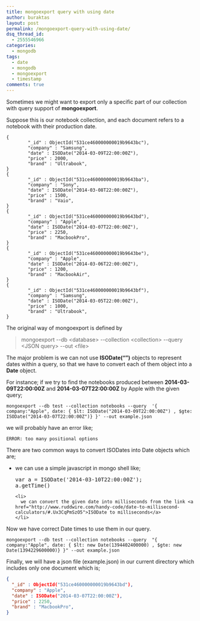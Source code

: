 ```yaml
---
title: mongoexport query with using date
author: buraktas
layout: post
permalink: /mongoexport-query-with-using-date/
dsq_thread_id:
  - 2555546966
categories:
  - mongodb
tags:
  - date
  - mongodb
  - mongoexport
  - timestamp
comments: true
---
```

Sometimes we might want to export only a specific part of our collection with query support of **mongoexport**.

Suppose this is our notebook collection, and each document refers to a notebook with their production date.

<!--more-->

```
{
        "_id" : ObjectId("531ce460000000019b9643bc"),
        "company" : "Samsung",
        "date" : ISODate("2014-03-09T22:00:00Z"),
        "price" : 2000,
        "brand" : "Ultrabook",
}
{
        "_id" : ObjectId("531ce460000000019b9643ba"),
        "company" : "Sony",
        "date" : ISODate("2014-03-08T22:00:00Z"),
        "price" : 1500,
        "brand" : "Vaio",
}
{
        "_id" : ObjectId("531ce460000000019b9643bd"),
        "company" : "Apple",
        "date" : ISODate("2014-03-07T22:00:00Z"),
        "price" : 2250,
        "brand" : "MacbookPro",
}
{
        "_id" : ObjectId("531ce460000000019b9643be"),
        "company" : "Apple",
        "date" : ISODate("2014-03-06T22:00:00Z"),
        "price" : 1200,
        "brand" : "MacbookAir",
}
{
        "_id" : ObjectId("531ce460000000019b9643bf"),
        "company" : "Samsung",
        "date" : ISODate("2014-03-05T22:00:00Z"),
        "price" : 1000,
        "brand" : "Ultrabook",
}
```

The original way of mongoexport is defined by

> mongoexport --db &lt;database&gt; --collection &lt;collection&gt; --query &lt;JSON query&gt; --out &lt;file&gt;

The major problem is we can not use **ISODate(&#8220;&#8221;)** objects to represent dates within a query, so that we have to convert each of them object into a **Date** object.

For instance; if we try to find the notebooks produced between **2014-03-09T22:00:00Z** and **2014-03-07T22:00:00Z** by Apple with the given query;

```shell
mongoexport --db test --collection notebooks --query  '{ company:"Apple", date: { $lt: ISODate("2014-03-09T22:00:00Z") , $gte: ISODate("2014-03-07T22:00:00Z")} }' --out example.json
```

we will probably have an error like;

```
ERROR: too many positional options
```

There are two common ways to convert ISODates into Date objects which are;

<div>
  <ul>
    <li>
      we can use a simple javascript in mongo shell like;
    </li>
<pre>
var a = ISODate('2014-03-10T22:00:00Z');
a.getTime()</pre>

    <li>
      we can convert the given date into milliseconds from the link <a href="http://www.ruddwire.com/handy-code/date-to-millisecond-calculators/#.Ux3CqPmSzO5">ISODate to milliseconds</a>
    </li>
  </ul>
</div>

Now we have correct Date times to use them in our query.

```shell
mongoexport --db test --collection notebooks --query  "{ company:"Apple", date: { $lt: new Date(1394402400000) , $gte: new Date(1394229600000)} }" --out example.json
```

Finally, we will have a json file (example.json) in our current directory which includes only one document which is;

```json
{
  "_id" : ObjectId("531ce460000000019b9643bd"),
  "company" : "Apple",
  "date" : ISODate("2014-03-07T22:00:00Z"),
  "price" : 2250,
  "brand" : "MacbookPro",
}
```
